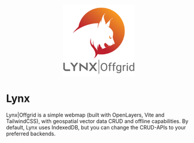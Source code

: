 <p align="center">
  <img width="196" src="./adv/lynx-offgrid-grey-v.svg"/>
</p>

# Lynx
Lynx|Offgrid is a simple webmap (built with OpenLayers, Vite and TailwindCSS), with geospatial vector data CRUD and offline capabilities. By default, Lynx uses IndexedDB, but you can change the CRUD-APIs to your preferred backends.
